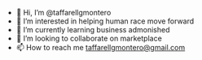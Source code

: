 - 👋 Hi, I’m @taffarellgmontero
- 👀 I’m interested in helping human race move forward
- 🌱 I’m currently learning business admonished 
- 💞️ I’m looking to collaborate on marketplace
- 📫 How to reach me taffarellgmontero@gmail.com

<!---
taffarellgmontero/taffarellgmontero is a ✨ special ✨ repository because its `README.md` (this file) appears on your GitHub profile.
You can click the Preview link to take a look at your changes.
--->
